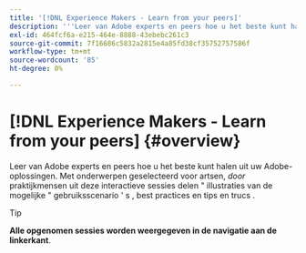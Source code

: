 ```yaml
---
title: '[!DNL Experience Makers - Learn from your peers]'
description: '''Leer van Adobe experts en peers hoe u het beste kunt halen uit uw Adobe-oplossingen. [!DNL Experience Makers - Learn from your peers] is een globale reeks van virtuele klanten het leren gebeurtenissen, die zich op het divers in duiken richten [!DNL Adobe Experience Cloud] oplossingen."'
exl-id: 464fcf6a-e215-464e-8888-43ebebc261c3
source-git-commit: 7f16686c5832a2815e4a85fd38cf35752757586f
workflow-type: tm+mt
source-wordcount: '85'
ht-degree: 0%

---
```


# [!DNL Experience Makers - Learn from your peers] {#overview}

<!-- <img alt="Ervaar de Makers van uw edelen Leren" src="./assets/skill-exchange.png" /> --->

Leer van Adobe experts en peers hoe u het beste kunt halen uit uw Adobe-oplossingen. Met onderwerpen geselecteerd voor artsen, _door_ praktijkmensen uit deze interactieve sessies delen &quot; illustraties van de mogelijke &quot; gebruiksscenario &#39; s , best practices en tips en trucs .

>[!TIP]
>
>**Alle opgenomen sessies worden weergegeven in de navigatie aan de linkerkant**.

